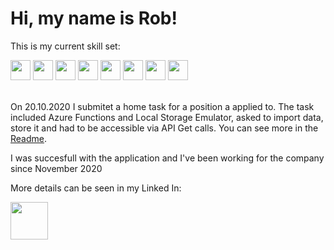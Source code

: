 <h1>Hi, my name is Rob!</h1> 

This is my current skill set:
<div>
<img height="32" width="32" src="https://www.svgrepo.com/show/330319/dot-net.svg" />
<img height="32" width="32" src="https://www.svgrepo.com/show/353622/c-sharp.svg"/>
<img height="32" width="32" src="https://www.svgrepo.com/show/354520/visual-studio.svg" />
<img height="32" width="32" src="https://www.svgrepo.com/show/303372/azure-1-logo.svg"/>
<img height="32" width="32" src="https://www.svgrepo.com/show/373992/powershell.svg"/>
<img height="32" width="32" src="https://www.svgrepo.com/show/349419/javascript.svg" />
<img height="32" width="32" src="https://www.svgrepo.com/show/303205/html-5-logo.svg" />
<img height="32" width="32" src="https://www.svgrepo.com/show/353623/css-3.svg" />
</div>
<br>
<p>On 20.10.2020 I submitet a home task for a position a applied to. The task included Azure Functions and Local Storage Emulator, asked to import data, store it and had to be accessible via API Get calls. You can see more in the <a href="https://github.com/rob-silins/hometask-at">Readme</a>.</p>

<p>I was succesfull with the application and I've been working for the company since November 2020</p>
<p>More details can be seen in my Linked In:</p>
<p> <a href="https://www.linkedin.com/in/robertssilins/" target="blank"><img src="https://www.iconsdb.com/icons/preview/royal-blue/linkedin-6-xxl.png" width="60 height="60" /></a></p>
